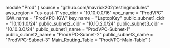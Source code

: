 module "Prod" {
  source = "github.com/mavrick202/testingmodules"
  aws_region = "us-east-1"
  vpc_cidr = "10.10.0.0/16"
  vpc_name = "ProdVPC"
  IGW_name = "ProdVPC-IGW"
  key_name = "LaptopKey"
  public_subnet1_cidr = "10.10.1.0/24"
  public_subnet2_cidr = "10.10.2.0/24"
  public_subnet3_cidr = "10.10.3.0/24"
  public_subnet1_name = "ProdVPC-Subnet-1"
  public_subnet2_name = "ProdVPC-Subnet-2"
  public_subnet3_name = "ProdVPC-Subnet-3"
  Main_Routing_Table = "ProdVPC-Main-Table"
}
